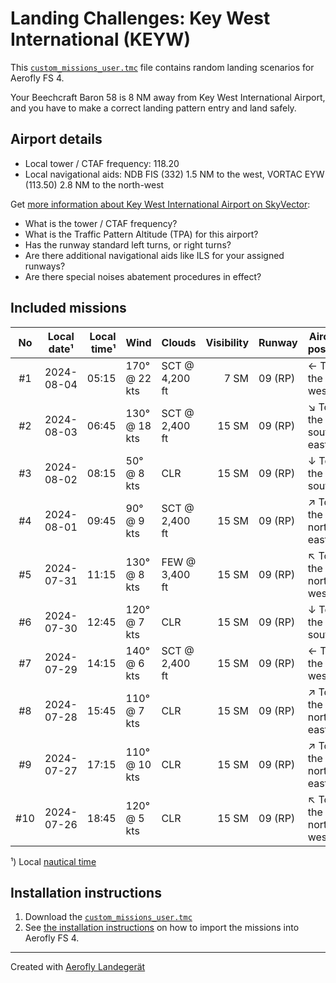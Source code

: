 # Landing Challenges: Key West International (KEYW)

This [`custom_missions_user.tmc`](./custom_missions_user.tmc) file contains random landing scenarios for Aerofly FS 4.

Your Beechcraft Baron 58 is 8 NM away from Key West International Airport, and you have to make a correct landing pattern entry and land safely.

## Airport details

- Local tower / CTAF frequency: 118.20
- Local navigational aids: NDB FIS (332) 1.5 NM to the west, VORTAC EYW (113.50) 2.8 NM to the north-west

Get [more information about Key West International Airport on SkyVector](https://skyvector.com/airport/KEYW):

- What is the tower / CTAF frequency?
- What is the Traffic Pattern Altitude (TPA) for this airport?
- Has the runway standard left turns, or right turns?
- Are there additional navigational aids like ILS for your assigned runways?
- Are there special noises abatement procedures in effect?

## Included missions

| No  | Local date¹ | Local time¹ | Wind          | Clouds          | Visibility | Runway   | Aircraft position   |
| :-: | ----------- | ----------: | ------------- | --------------- | ---------: | -------- | ------------------- |
| #1  |  2024-08-04 |       05:15 | 170° @ 22 kts | SCT @  4,200 ft |       7 SM | 09 (RP)  | ← To the west       |
| #2  |  2024-08-03 |       06:45 | 130° @ 18 kts | SCT @  2,400 ft |      15 SM | 09 (RP)  | ↘ To the south-east |
| #3  |  2024-08-02 |       08:15 |  50° @  8 kts | CLR             |      15 SM | 09 (RP)  | ↓ To the south      |
| #4  |  2024-08-01 |       09:45 |  90° @  9 kts | SCT @  2,400 ft |      15 SM | 09 (RP)  | ↗ To the north-east |
| #5  |  2024-07-31 |       11:15 | 130° @  8 kts | FEW @  3,400 ft |      15 SM | 09 (RP)  | ↖ To the north-west |
| #6  |  2024-07-30 |       12:45 | 120° @  7 kts | CLR             |      15 SM | 09 (RP)  | ↓ To the south      |
| #7  |  2024-07-29 |       14:15 | 140° @  6 kts | SCT @  2,400 ft |      15 SM | 09 (RP)  | ← To the west       |
| #8  |  2024-07-28 |       15:45 | 110° @  7 kts | CLR             |      15 SM | 09 (RP)  | ↗ To the north-east |
| #9  |  2024-07-27 |       17:15 | 110° @ 10 kts | CLR             |      15 SM | 09 (RP)  | ↗ To the north-east |
| #10 |  2024-07-26 |       18:45 | 120° @  5 kts | CLR             |      15 SM | 09 (RP)  | ↖ To the north-west |

¹) Local [nautical time](https://en.wikipedia.org/wiki/Nautical_time)

## Installation instructions

1. Download the [`custom_missions_user.tmc`](./custom_missions_user.tmc)
2. See [the installation instructions](https://fboes.github.io/aerofly-missions/docs/generic-installation.html) on how to import the missions into Aerofly FS 4.

---

Created with [Aerofly Landegerät](https://github.com/fboes/aerofly-patterns)

